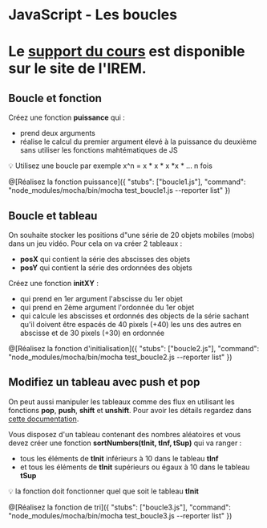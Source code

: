 # JavaScript - Les boucles

# Le [support du cours](http://ens-info.irem.univ-mrs.fr/wp-content/uploads/06_javascript_fin.pdf) est disponible sur le site de l'IREM.  

## Boucle et fonction

Créez une fonction __puissance__ qui :
- prend deux arguments
- réalise le calcul du premier argument élevé à la puissance du deuxième sans utiliser les fonctions mahtématiques de JS

💡 Utilisez une boucle par exemple x^n = x * x * x *x * ... n fois

@[Réalisez la fonction puissance]({ "stubs": ["boucle1.js"], "command": "node_modules/mocha/bin/mocha test_boucle1.js --reporter list" })

## Boucle et tableau

On souhaite stocker les positions d"une série de 20 objets mobiles (mobs) dans un jeu vidéo. Pour cela on va créer 2 tableaux :
- __posX__ qui contient la série des abscisses des objets
- __posY__ qui contient la série des ordonnées des objets

Créez une fonction __initXY__ :
- qui prend en 1er argument l'abscisse du 1er objet
- qui prend en 2ème argument l'ordonnée du 1er objet
- qui calcule les abscisses et ordonnés des objects de la série sachant qu'il doivent être espacés de 40 pixels (+40) les uns des autres en abscisse et de 30 pixels (+30) en ordonnée

@[Réalisez la fonction d'initialisation]({ "stubs": ["boucle2.js"], "command": "node_modules/mocha/bin/mocha test_boucle2.js --reporter list" })

## Modifiez un tableau avec push et pop

On peut aussi manipuler les tableaux comme des flux en utilisant les fonctions __pop__, __push__, __shift__ et __unshift__. Pour avoir les détails regardez dans [cette documentation](https://www.w3schools.com/JSREF/jsref_obj_array.asp).

Vous disposez d'un tableau contenant des nombres aléatoires et vous devez créer une fonction __sortNumbers(tInit, tInf, tSup)__ qui va ranger :
- tous les éléments de __tInit__ inférieurs à 10 dans le tableau __tInf__
- et tous les éléments de __tInit__ supérieurs ou égaux à 10 dans le tableau __tSup__

💡 la fonction doit fonctionner quel que soit le tableau __tInit__

@[Réalisez la fonction de tri]({ "stubs": ["boucle3.js"], "command": "node_modules/mocha/bin/mocha test_boucle3.js --reporter list" })
